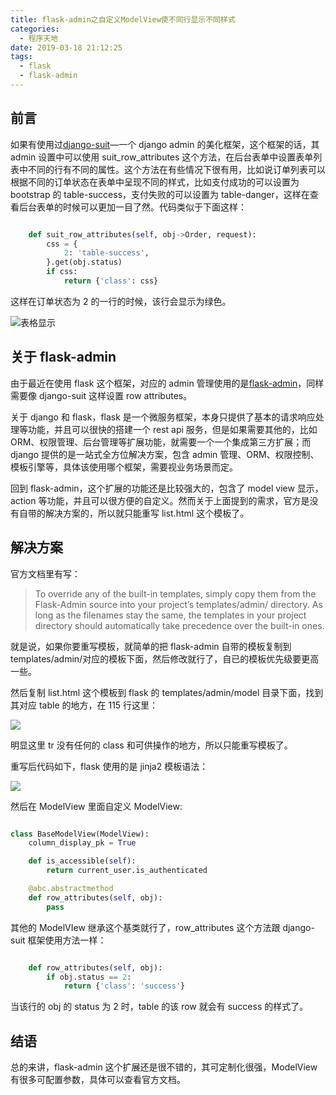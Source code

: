 ```yaml
---
title: flask-admin之自定义ModelView使不同行显示不同样式
categories:
  - 程序天地
date: 2019-03-18 21:12:25
tags:
  - flask
  - flask-admin
---
```


## 前言

如果有使用过[django-suit](https://github.com/darklow/django-suit)—一个 django admin 的美化框架，这个框架的话，其 admin 设置中可以使用 suit_row_attributes 这个方法，在后台表单中设置表单列表中不同的行有不同的属性。这个方法在有些情况下很有用，比如说订单列表可以根据不同的订单状态在表单中呈现不同的样式，比如支付成功的可以设置为 bootstrap 的 table-success，支付失败的可以设置为 table-danger，这样在查看后台表单的时候可以更加一目了然。代码类似于下面这样：

```python

    def suit_row_attributes(self, obj->Order, request):
        css = {
            2: 'table-success',
        }.get(obj.status)
        if css:
            return {'class': css}

```

这样在订单状态为 2 的一行的时候，该行会显示为绿色。

![表格显示](/flask-admin/table-css.png "表格显示")

## 关于 flask-admin

由于最近在使用 flask 这个框架，对应的 admin 管理使用的是[flask-admin](https://flask-admin.readthedocs.io/en/latest/introduction/)，同样需要像 django-suit 这样设置 row attributes。

关于 django 和 flask，flask 是一个微服务框架，本身只提供了基本的请求响应处理等功能，并且可以很快的搭建一个 rest api 服务，但是如果需要其他的，比如 ORM、权限管理、后台管理等扩展功能，就需要一个一个集成第三方扩展；而 django 提供的是一站式全方位解决方案，包含 admin 管理、ORM、权限控制、模板引擎等，具体该使用哪个框架，需要视业务场景而定。

回到 flask-admin，这个扩展的功能还是比较强大的，包含了 model view 显示，action 等功能，并且可以很方便的自定义。然而关于上面提到的需求，官方是没有自带的解决方案的，所以就只能重写 list.html 这个模板了。

## 解决方案

官方文档里有写：

> To override any of the built-in templates, simply copy them from the Flask-Admin source into your project’s templates/admin/ directory. As long as the filenames stay the same, the templates in your project directory should automatically take precedence over the built-in ones.

就是说，如果你要重写模板，就简单的把 flask-admin 自带的模板复制到 templates/admin/对应的模板下面，然后修改就行了，自已的模板优先级要更高一些。

然后复制 list.html 这个模板到 flask 的 templates/admin/model 目录下面，找到其对应 table 的地方，在 115 行这里：

![](http://cdn.long2ice.cn/20190318221148.png)

明显这里 tr 没有任何的 class 和可供操作的地方，所以只能重写模板了。

重写后代码如下，flask 使用的是 jinja2 模板语法：

![](http://cdn.long2ice.cn/20190318221321.png)

然后在 ModelView 里面自定义 ModelView:

```python

class BaseModelView(ModelView):
    column_display_pk = True

    def is_accessible(self):
        return current_user.is_authenticated

    @abc.abstractmethod
    def row_attributes(self, obj):
        pass

```

其他的 ModelVIew 继承这个基类就行了，row_attributes 这个方法跟 django-suit 框架使用方法一样：

```python

    def row_attributes(self, obj):
        if obj.status == 2:
            return {'class': 'success'}

```

当该行的 obj 的 status 为 2 时，table 的该 row 就会有 success 的样式了。

## 结语

总的来讲，flask-admin 这个扩展还是很不错的，其可定制化很强，ModelView 有很多可配置参数，具体可以查看官方文档。

